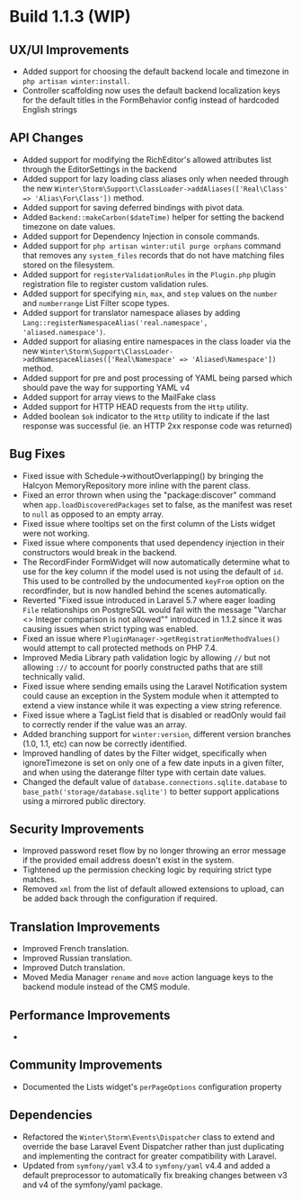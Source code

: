 # Build 1.1.3 (WIP)

## UX/UI Improvements
- Added support for choosing the default backend locale and timezone in `php artisan winter:install`.
- Controller scaffolding now uses the default backend localization keys for the default titles in the FormBehavior config instead of hardcoded English strings

## API Changes
- Added support for modifying the RichEditor's allowed attributes list through the EditorSettings in the backend
- Added support for lazy loading class aliases only when needed through the new `Winter\Storm\Support\ClassLoader->addAliases(['Real\Class' => 'Alias\For\Class'])` method.
- Added support for saving deferred bindings with pivot data.
- Added `Backend::makeCarbon($dateTime)` helper for setting the backend timezone on date values.
- Added support for Dependency Injection in console commands.
- Added support for `php artisan winter:util purge orphans` command that removes any `system_files` records that do not have matching files stored on the filesystem.
- Added support for `registerValidationRules` in the `Plugin.php` plugin registration file to register custom validation rules.
- Added support for specifying `min`, `max`, and `step` values on the `number` and `numberrange` List Filter scope types.
- Added support for translator namespace aliases by adding `Lang::registerNamespaceAlias('real.namespace', 'aliased.namespace')`.
- Added support for aliasing entire namespaces in the class loader via the new `Winter\Storm\Support\ClassLoader->addNamespaceAliases(['Real\Namespace' => 'Aliased\Namespace'])` method.
- Added support for pre and post processing of YAML being parsed which should pave the way for supporting YAML v4
- Added support for array views to the MailFake class
- Added support for HTTP HEAD requests from the `Http` utility.
- Added boolean `$ok` indicator to the `Http` utility to indicate if the last response was successful (ie. an HTTP 2xx response code was returned)

## Bug Fixes
- Fixed issue with Schedule->withoutOverlapping() by bringing the Halcyon MemoryRepository more inline with the parent class.
- Fixed an error thrown when using the "package:discover" command when `app.loadDiscoveredPackages` set to false, as the manifest was reset to `null` as opposed to an empty array.
- Fixed issue where tooltips set on the first column of the Lists widget were not working.
- Fixed issue where components that used dependency injection in their constructors would break in the backend.
- The RecordFinder FormWidget will now automatically determine what to use for the key column if the model used is not using the default of `id`. This used to be controlled by the undocumented `keyFrom` option on the recordfinder, but is now handled behind the scenes automatically.
- Reverted "Fixed issue introduced in Laravel 5.7 where eager loading `File` relationships on PostgreSQL would fail with the message "Varchar <> Integer comparison is not allowed"" introduced in 1.1.2 since it was causing issues when strict typing was enabled.
- Fixed an issue where `PluginManager->getRegistrationMethodValues()` would attempt to call protected methods on PHP 7.4.
- Improved Media Library path validation logic by allowing `//` but not allowing `://` to account for poorly constructed paths that are still technically valid.
- Fixed issue where sending emails using the Laravel Notification system could cause an exception in the System module when it attempted to extend a view instance while it was expecting a view string reference.
- Fixed issue where a TagList field that is disabled or readOnly would fail to correctly render if the value was an array.
- Added branching support for `winter:version`, different version branches (1.0, 1.1, etc) can now be correctly identified.
- Improved handling of dates by the Filter widget, specifically when ignoreTimezone is set on only one of a few date inputs in a given filter, and when using the daterange filter type with certain date values.
- Changed the default value of `database.connections.sqlite.database` to `base_path('storage/database.sqlite')` to better support applications using a mirrored public directory.

## Security Improvements
- Improved password reset flow by no longer throwing an error message if the provided email address doesn't exist in the system.
- Tightened up the permission checking logic by requiring strict type matches.
- Removed `xml` from the list of default allowed extensions to upload, can be added back through the configuration if required.

## Translation Improvements
- Improved French translation.
- Improved Russian translation.
- Improved Dutch translation.
- Moved Media Manager `rename` and `move` action language keys to the backend module instead of the CMS module.

## Performance Improvements
-

## Community Improvements
- Documented the Lists widget's `perPageOptions` configuration property

## Dependencies
- Refactored the `Winter\Storm\Events\Dispatcher` class to extend and override the base Laravel Event Dispatcher rather than just duplicating and implementing the contract for greater compatibility with Laravel.
- Updated from `symfony/yaml` v3.4 to `symfony/yaml` v4.4 and added a default preprocessor to automatically fix breaking changes between v3 and v4 of the symfony/yaml package.
